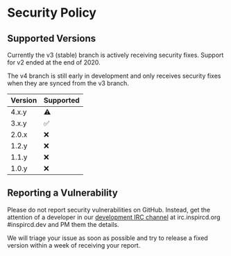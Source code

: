 # Security Policy

## Supported Versions

Currently the v3 (stable) branch is actively receiving security fixes. Support for v2 ended at the end of 2020.

The v4 branch is still early in development and only receives security fixes when they are synced from the v3 branch.

Version | Supported
------- | ---------
4.x.y   | :warning:
3.x.y   | :white_check_mark:
2.0.x   | :x:
1.2.y   | :x:
1.1.y   | :x:
1.0.y   | :x:

## Reporting a Vulnerability

Please do not report security vulnerabilities on GitHub. Instead, get the attention of a developer in our [development IRC channel](https://kiwiirc.com/nextclient/irc.inspircd.org:+6697/#inspircd.dev) at irc.inspircd.org #inspircd.dev and PM them the details.

We will triage your issue as soon as possible and try to release a fixed version within a week of receiving your report.
